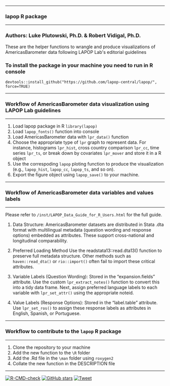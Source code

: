 -----------------------------------------------------------------------
### lapop R package
-----------------------------------------------------------------------
### Authors: Luke Plutowski, Ph.D. & Robert Vidigal, Ph.D.
These are the helper functions to wrangle and produce visualizations of 
AmericasBarometer data following LAPOP Lab's editorial guidelines

### To install the package in your machine you need to run in R console
`devtools::install_github("https://github.com/lapop-central/lapop/", force=TRUE)`

-----------------------------------------------------------------------
### Workflow of AmericasBarometer data visualization using LAPOP Lab guidelines 
-----------------------------------------------------------------------

1) Load lapop package in R `library(lapop)`
2) Load `lapop_fonts()` function into console
3) Load AmericasBarometer data with `lpr_data()` function 
4) Choose the appropriate type of `lpr` graph to represent data. For instance, 
histograms `lpr_hist`, cross country comparison `lpr_cc`, time series `lpr_ts`, 
or break down by covariates `lpr_mover` and store it in a R object
5) Use the correspoding `lapop` ploting function to produce the visualization (e.g., `lapop_hist`, `lapop_cc`, `lapop_ts`, and so on).
6) Export the figure object using `lapop_save()` to your machine.

-----------------------------------------------------------------------
### Workflow of AmericasBarometer data variables and values labels
-----------------------------------------------------------------------
Please refer to `/inst/LAPOP_Data_Guide_for_R_Users.html` for the full guide.

1) Data Structure: AmericasBarometer datasets are distributed in Stata .dta format with
multilingual metadata (question wording and response options) embedded
as attributes. These support cross-national and longitudinal
comparability.

2) Preferred Loading Method
Use the readstata13::read.dta13() function to preserve full metadata
structure. Other methods such as `haven::read_dta()` or
`rio::import()` often fail to import these critical attributes.

3) Variable Labels (Question Wording): Stored in the “expansion.fields” attribute.
Use the custom `lpr_extract_notes()` function to convert this into a tidy
data frame. Next, assign preferred language labels to each variable with
`lpr_set_attr()` using the appropriate noteid.

5) Value Labels (Response Options): Stored in the “label.table” attribute. 
Use `lpr_set_ros()` to assign these response labels as attributes
in English, Spanish, or Portuguese.

-----------------------------------------------------------------------
### Workflow to contribute to the `lapop` R package
-----------------------------------------------------------------------
1) Clone the repository to your machine
2) Add the new function to the `\R` folder
3) Add the .Rd file in the `\man` folder using `roxygen2`
4) Collate the new function in the DESCRIPTION file
-----------------------------------------------------------------------
<!-- badges: start -->
[![R-CMD-check](https://github.com/lapop-central/lapop-viz/actions/workflows/R-CMD-check.yaml/badge.svg)](https://github.com/lapop-central/lapop-viz/actions/workflows/R-CMD-check.yaml)
[![GitHub stars](https://img.shields.io/github/stars/lapop-central/lapop.svg?style=social&label=Star&maxAge=3600)](https://github.com/lapop-central/lapop/stargazers)
[![Tweet](https://cdn.prod.website-files.com/5e0f1144930a8bc8aace526c/65dd9eb5aaca434fac4f1ca4_shields.io.svg)](https://twitter.com/intent/tweet?url=https://github.com/lapop-central/lapop&text=Check%20out%20the%20lapop%20R%20package%20for%20working%20with%20the%20AmericasBarometer%20data!%20%23rstats%20%23lapop%20%23AmericasBarometer%20%23opensource)
<!-- badges: end -->
